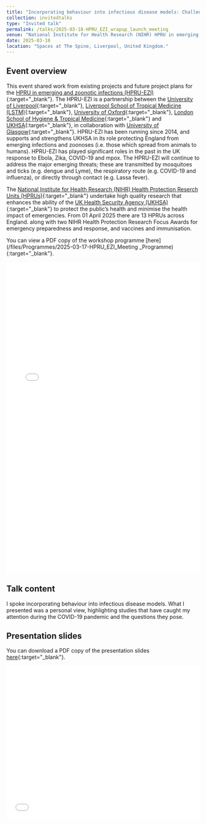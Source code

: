```yaml
---
title: "Incorporating behaviour into infectious disease models: Challenges and questions"
collection: invitedtalks
type: "Invited talk"
permalink: /talks/2025-03-18-HPRU_EZI_wrapup_launch_meeting
venue: "National Institute for Health Research (NIHR) HPRU in emerging and zoonotic infections: Wrap-up/launch meeting"
date: 2025-03-18
location: "Spaces at The Spine, Liverpool, United Kingdom."
---
```


## Event overview
This event shared work from existing projects and future project plans for the [HPRU in emerging and zoonotic infections (HPRU-EZI)](http://hpruezi.nihr.ac.uk){:target="_blank"}. The HPRU-EZI is a partnership between the [University of Liverpool](https://www.liverpool.ac.uk){:target="_blank"}, [Liverpool School of Tropical Medicine (LSTM)](https://www.lstmed.ac.uk){:target="_blank"}, [University of Oxford](https://www.ox.ac.uk){:target="_blank"}, [London School of Hygiene & Tropical Medicine](https://www.lshtm.ac.uk){:target="_blank"} and [UKHSA](https://www.gov.uk/government/organisations/uk-health-security-agency){:target="_blank"}, in collaboration with [University of Glasgow](https://www.gla.ac.uk){:target="_blank"}. HPRU-EZI has been running since 2014, and supports and strengthens UKHSA in its role protecting England from emerging infections and zoonoses (i.e. those which spread from animals to humans). HPRU-EZI has played significant roles in the past in the UK response to Ebola, Zika, COVID-19 and mpox. The HPRU-EZI will continue to address the major emerging threats; these are transmitted by mosquitoes and ticks (e.g. dengue and Lyme), the respiratory route (e.g. COVID-19 and influenza), or directly through contact (e.g. Lassa fever).

The [National Institute for Health Research (NIHR) Health Protection Reserch Units (HPRUs)](https://www.nihr.ac.uk/about-us/what-we-do/infrastructure/research-units/health-protection-research-units){:target="_blank"} undertake high quality research that enhances the ability of the [UK Health Security Agency (UKHSA)](https://www.gov.uk/government/organisations/uk-health-security-agency){:target="_blank"} to protect the public’s health and minimise the health impact of emergencies. From 01 April 2025 there are 13 HPRUs across England. along with two NIHR Health Protection Research Focus Awards for emergency preparedness and response, and vaccines and immunisation.

You can view a PDF copy of the workshop programme [here](/files/Programmes/2025-03-17-HPRU_EZI_Meeting _Programme){:target="_blank"}.
<iframe src="/files/Programmes/2025-03-17-HPRU_EZI_Meeting _Programme.pdf" width="100%" height="810" frameborder="no" border="0" marginwidth="0" marginheight="0"></iframe>

## Talk content
I spoke incorporating behaviour into infectious disease models. What I presented was a personal view, highlighting studies that have caught my attention during the COVID-19 pandemic and the questions they pose.

<!-- <figure>
  <img src="/images/TalkImages/JUNIPER_Mar2023_talk_photo.jpeg" alt="Presenting photo"/>
</figure> -->

## Presentation slides
You can download a PDF copy of the presentation slides [here](/files/TalkSlides/2025-03-18-HPRUEZI_conference_epibehavioural_modelling.pdf){:target="_blank"}.
<iframe src="/files/TalkSlides/2025-03-18-HPRUEZI_conference_epibehavioural_modelling.pdf" width="100%" height="400" frameborder="no" border="0" marginwidth="0" marginheight="0"></iframe>
